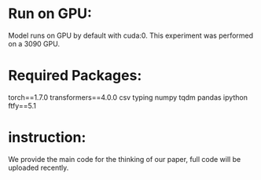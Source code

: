 

# Run on GPU:
Model runs on GPU by default with cuda:0. This experiment was performed on a 3090 GPU.
# Required Packages:
torch==1.7.0 transformers==4.0.0 csv typing numpy tqdm pandas ipython ftfy==5.1
# instruction:
We provide the main code for the thinking of our paper, full code will be uploaded recently.
